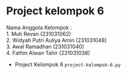 # Project kelompok 6

<div> Nama Anggota Kelompok : <div>
<div> 1. Muh Revan (231031062) <div>
<div> 2. Widyah Putri Auliya Amin (231031048) <div>
<div> 3. Awal Ramadhan (231031040) <div>
<div> 4. Fathin Alwan Tahir (231031038) <div>
  
* Project Kelompok 6 `project-kelompok-6.py`
